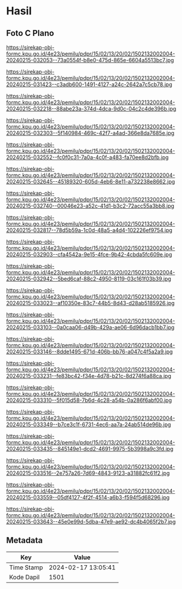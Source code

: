 # Hasil

## Foto C Plano

https://sirekap-obj-formc.kpu.go.id/4e23/pemilu/pdpr/15/02/13/20/02/1502132002004-20240215-032053--73a0554f-b8e0-475d-865e-6604a5513bc7.jpg

https://sirekap-obj-formc.kpu.go.id/4e23/pemilu/pdpr/15/02/13/20/02/1502132002004-20240215-031423--c3adb600-1491-4127-a24c-2642a7c5cb78.jpg

https://sirekap-obj-formc.kpu.go.id/4e23/pemilu/pdpr/15/02/13/20/02/1502132002004-20240215-032218--88abe23a-374d-4dca-9d0c-04c2c4de396b.jpg

https://sirekap-obj-formc.kpu.go.id/4e23/pemilu/pdpr/15/02/13/20/02/1502132002004-20240215-032303--5f140984-469c-42f7-a4ad-366e8da7685e.jpg

https://sirekap-obj-formc.kpu.go.id/4e23/pemilu/pdpr/15/02/13/20/02/1502132002004-20240215-032552--fc0f0c31-7a0a-4c0f-a483-fa70ee8d2bfb.jpg

https://sirekap-obj-formc.kpu.go.id/4e23/pemilu/pdpr/15/02/13/20/02/1502132002004-20240215-032645--45189320-605d-4eb6-8e11-a732238e8662.jpg

https://sirekap-obj-formc.kpu.go.id/4e23/pemilu/pdpr/15/02/13/20/02/1502132002004-20240215-032740--00046e23-a52c-41d1-b3c2-72acc55a3bb8.jpg

https://sirekap-obj-formc.kpu.go.id/4e23/pemilu/pdpr/15/02/13/20/02/1502132002004-20240215-032817--78d5b59a-1c0d-48a5-a4d4-102226ef9754.jpg

https://sirekap-obj-formc.kpu.go.id/4e23/pemilu/pdpr/15/02/13/20/02/1502132002004-20240215-032903--cfa4542a-9e15-4fce-9b42-4cbda5fc609e.jpg

https://sirekap-obj-formc.kpu.go.id/4e23/pemilu/pdpr/15/02/13/20/02/1502132002004-20240215-032942--5bed6caf-88c2-4950-8119-03c161f03b39.jpg

https://sirekap-obj-formc.kpu.go.id/4e23/pemilu/pdpr/15/02/13/20/02/1502132002004-20240215-033023--af10350e-83c7-44b5-8d43-d28ab5185926.jpg

https://sirekap-obj-formc.kpu.go.id/4e23/pemilu/pdpr/15/02/13/20/02/1502132002004-20240215-033103--0a0caa06-d49b-429a-ae06-6d96dacb1bb7.jpg

https://sirekap-obj-formc.kpu.go.id/4e23/pemilu/pdpr/15/02/13/20/02/1502132002004-20240215-033146--8dde1495-671d-406b-bb76-a047c4f5a2a9.jpg

https://sirekap-obj-formc.kpu.go.id/4e23/pemilu/pdpr/15/02/13/20/02/1502132002004-20240215-033231--fe83bc42-f34e-4d78-b21c-8d274f6a88ca.jpg

https://sirekap-obj-formc.kpu.go.id/4e23/pemilu/pdpr/15/02/13/20/02/1502132002004-20240215-033310--5f015d58-7b6d-4c28-a54b-0a286f6abf00.jpg

https://sirekap-obj-formc.kpu.go.id/4e23/pemilu/pdpr/15/02/13/20/02/1502132002004-20240215-033349--b7ce3c1f-6731-4ec6-aa7a-24ab514de96b.jpg

https://sirekap-obj-formc.kpu.go.id/4e23/pemilu/pdpr/15/02/13/20/02/1502132002004-20240215-033435--845149e1-dcd2-4691-9975-5b3998a9c3fd.jpg

https://sirekap-obj-formc.kpu.go.id/4e23/pemilu/pdpr/15/02/13/20/02/1502132002004-20240215-033516--2e757a26-7d69-4843-9123-a31882fc61f2.jpg

https://sirekap-obj-formc.kpu.go.id/4e23/pemilu/pdpr/15/02/13/20/02/1502132002004-20240215-033559--05df4127-4f2f-4514-a6b3-f594f5d68296.jpg

https://sirekap-obj-formc.kpu.go.id/4e23/pemilu/pdpr/15/02/13/20/02/1502132002004-20240215-033643--45e0e99d-5dba-47e9-ae92-dc4b4065f2b7.jpg


## Metadata

| Key        | Value               |
| ---------- | ------------------- |
| Time Stamp | 2024-02-17 13:05:41 |
| Kode Dapil | 1501                |




